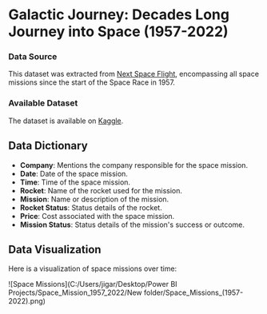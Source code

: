 # Galactic Journey: Decades Long Journey into Space (1957-2022)

### Data Source
This dataset was extracted from [Next Space Flight](https://nextspaceflight.com/launches/past/?page=1), encompassing all space missions since the start of the Space Race in 1957.

### Available Dataset
The dataset is available on [Kaggle](https://www.kaggle.com/datasets/agirlcoding/all-space-missions-from-1957).

## Data Dictionary

- **Company**: Mentions the company responsible for the space mission.
- **Date**: Date of the space mission.
- **Time**: Time of the space mission.
- **Rocket**: Name of the rocket used for the mission.
- **Mission**: Name or description of the mission.
- **Rocket Status**: Status details of the rocket.
- **Price**: Cost associated with the space mission.
- **Mission Status**: Status details of the mission's success or outcome.

## Data Visualization

Here is a visualization of space missions over time:

![Space Missions](C:/Users/jigar/Desktop/Power BI Projects/Space_Mission_1957_2022/New folder/Space_Missions_(1957-2022).png)



